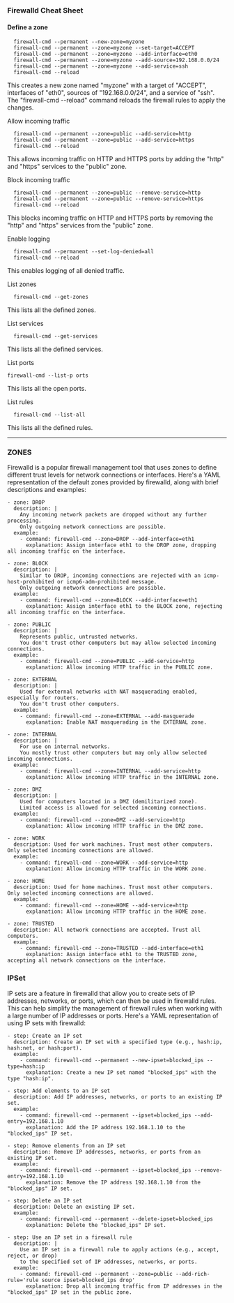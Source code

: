 ### Firewalld Cheat Sheet
#### Define a zone
```
  firewall-cmd --permanent --new-zone=myzone
  firewall-cmd --permanent --zone=myzone --set-target=ACCEPT
  firewall-cmd --permanent --zone=myzone --add-interface=eth0
  firewall-cmd --permanent --zone=myzone --add-source=192.168.0.0/24
  firewall-cmd --permanent --zone=myzone --add-service=ssh
  firewall-cmd --reload
```
This creates a new zone named "myzone" with a target of "ACCEPT", interfaces of "eth0", sources of "192.168.0.0/24", and a service of "ssh". The "firewall-cmd --reload" command reloads the firewall rules to apply the changes.

Allow incoming traffic
```
  firewall-cmd --permanent --zone=public --add-service=http
  firewall-cmd --permanent --zone=public --add-service=https
  firewall-cmd --reload
```
This allows incoming traffic on HTTP and HTTPS ports by adding the "http" and "https" services to the "public" zone.

Block incoming traffic
```
  firewall-cmd --permanent --zone=public --remove-service=http
  firewall-cmd --permanent --zone=public --remove-service=https
  firewall-cmd --reload
  ```
This blocks incoming traffic on HTTP and HTTPS ports by removing the "http" and "https" services from the "public" zone.

Enable logging
```
  firewall-cmd --permanent --set-log-denied=all
  firewall-cmd --reload
```
This enables logging of all denied traffic.

List zones
```
  firewall-cmd --get-zones
  ```
This lists all the defined zones.

List services
```
  firewall-cmd --get-services
  ```
This lists all the defined services.

List ports
```
firewall-cmd --list-p orts
```
This lists all the open ports.

List rules
```
  firewall-cmd --list-all
```
This lists all the defined rules.

----
### ZONES
Firewalld is a popular firewall management tool that uses zones to define different trust levels for network connections or interfaces. Here's a YAML representation of the default zones provided by firewalld, along with brief descriptions and examples:
```
- zone: DROP
  description: | 
    Any incoming network packets are dropped without any further processing. 
    Only outgoing network connections are possible.
  example:
    - command: firewall-cmd --zone=DROP --add-interface=eth1
      explanation: Assign interface eth1 to the DROP zone, dropping all incoming traffic on the interface.

- zone: BLOCK
  description: | 
    Similar to DROP, incoming connections are rejected with an icmp-host-prohibited or icmp6-adm-prohibited message. 
    Only outgoing network connections are possible.
  example:
    - command: firewall-cmd --zone=BLOCK --add-interface=eth1
      explanation: Assign interface eth1 to the BLOCK zone, rejecting all incoming traffic on the interface.

- zone: PUBLIC
  description: | 
    Represents public, untrusted networks. 
    You don't trust other computers but may allow selected incoming connections.
  example:
    - command: firewall-cmd --zone=PUBLIC --add-service=http
      explanation: Allow incoming HTTP traffic in the PUBLIC zone.

- zone: EXTERNAL
  description: |
    Used for external networks with NAT masquerading enabled, especially for routers. 
    You don't trust other computers.
  example:
    - command: firewall-cmd --zone=EXTERNAL --add-masquerade
      explanation: Enable NAT masquerading in the EXTERNAL zone.

- zone: INTERNAL
  description: | 
    For use on internal networks. 
    You mostly trust other computers but may only allow selected incoming connections.
  example:
    - command: firewall-cmd --zone=INTERNAL --add-service=http
      explanation: Allow incoming HTTP traffic in the INTERNAL zone.

- zone: DMZ
  description: | 
    Used for computers located in a DMZ (demilitarized zone). 
    Limited access is allowed for selected incoming connections.
  example:
    - command: firewall-cmd --zone=DMZ --add-service=http
      explanation: Allow incoming HTTP traffic in the DMZ zone.

- zone: WORK
  description: Used for work machines. Trust most other computers. Only selected incoming connections are allowed.
  example:
    - command: firewall-cmd --zone=WORK --add-service=http
      explanation: Allow incoming HTTP traffic in the WORK zone.

- zone: HOME
  description: Used for home machines. Trust most other computers. Only selected incoming connections are allowed.
  example:
    - command: firewall-cmd --zone=HOME --add-service=http
      explanation: Allow incoming HTTP traffic in the HOME zone.

- zone: TRUSTED
  description: All network connections are accepted. Trust all computers.
  example:
    - command: firewall-cmd --zone=TRUSTED --add-interface=eth1
      explanation: Assign interface eth1 to the TRUSTED zone, accepting all network connections on the interface.

```

### IPSet
  IP sets are a feature in firewalld that allow you to create sets of IP addresses, networks, or ports, which can then be used in firewalld rules. This can help simplify the management of firewall rules when working with a large number of IP addresses or ports. Here's a YAML representation of using IP sets with firewalld:
```
- step: Create an IP set
  description: Create an IP set with a specified type (e.g., hash:ip, hash:net, or hash:port).
  example:
    - command: firewall-cmd --permanent --new-ipset=blocked_ips --type=hash:ip
      explanation: Create a new IP set named "blocked_ips" with the type "hash:ip".

- step: Add elements to an IP set
  description: Add IP addresses, networks, or ports to an existing IP set.
  example:
    - command: firewall-cmd --permanent --ipset=blocked_ips --add-entry=192.168.1.10
      explanation: Add the IP address 192.168.1.10 to the "blocked_ips" IP set.

- step: Remove elements from an IP set
  description: Remove IP addresses, networks, or ports from an existing IP set.
  example:
    - command: firewall-cmd --permanent --ipset=blocked_ips --remove-entry=192.168.1.10
      explanation: Remove the IP address 192.168.1.10 from the "blocked_ips" IP set.

- step: Delete an IP set
  description: Delete an existing IP set.
  example:
    - command: firewall-cmd --permanent --delete-ipset=blocked_ips
      explanation: Delete the "blocked_ips" IP set.

- step: Use an IP set in a firewall rule
  description: | 
    Use an IP set in a firewall rule to apply actions (e.g., accept, reject, or drop) 
    to the specified set of IP addresses, networks, or ports.
  example:
    - command: firewall-cmd --permanent --zone=public --add-rich-rule='rule source ipset=blocked_ips drop'
      explanation: Drop all incoming traffic from IP addresses in the "blocked_ips" IP set in the public zone.

```

